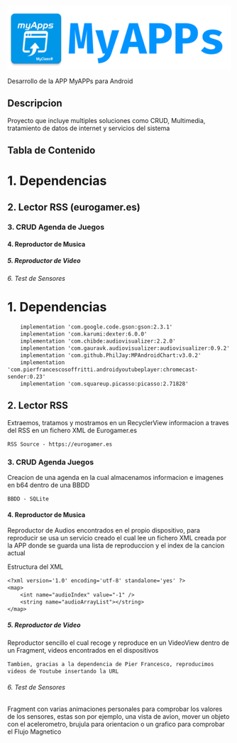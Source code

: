 ![banner](https://github.com/Vintaje/MyApps/blob/master/bannermyapps.png)

Desarrollo de la APP MyAPPs para Android

## Descripcion

Proyecto que incluye multiples soluciones como CRUD, Multimedia, tratamiento de datos de internet y servicios del sistema 

## Tabla de Contenido

# 1. Dependencias
## 2. Lector RSS (eurogamer.es)
### 3. CRUD Agenda de Juegos
#### 4. Reproductor de Musica
##### 5. Reproductor de Video
###### 6. Test de Sensores



# 1. Dependencias

```
    implementation 'com.google.code.gson:gson:2.3.1'
    implementation 'com.karumi:dexter:6.0.0'
    implementation 'com.chibde:audiovisualizer:2.2.0'
    implementation 'com.gauravk.audiovisualizer:audiovisualizer:0.9.2'
    implementation 'com.github.PhilJay:MPAndroidChart:v3.0.2'
    implementation 'com.pierfrancescosoffritti.androidyoutubeplayer:chromecast-sender:0.23'
    implementation 'com.squareup.picasso:picasso:2.71828'
```

## 2. Lector RSS

Extraemos, tratamos y mostramos en un RecyclerView informacion a traves del RSS en un fichero XML de Eurogamer.es
```
RSS Source - https://eurogamer.es
```


### 3. CRUD Agenda Juegos

Creacion de una agenda en la cual almacenamos informacion e imagenes en b64 dentro de una BBDD
```
BBDD - SQLite
```


#### 4. Reproductor de Musica

Reproductor de Audios encontrados en el propio dispositivo, para reproducir se usa un servicio creado el cual lee un fichero XML creada por la APP donde se guarda una lista de reproduccion y el index de la cancion actual

Estructura del XML
```
<?xml version='1.0' encoding='utf-8' standalone='yes' ?>
<map>
    <int name="audioIndex" value="-1" />
    <string name="audioArrayList"></string>
</map>
```

##### 5. Reproductor de Video

Reproductor sencillo el cual recoge y reproduce en un VideoView dentro de un Fragment, videos encontrados en el dispositivos
```
Tambien, gracias a la dependencia de Pier Francesco, reproducimos videos de Youtube insertando la URL
```


###### 6. Test de Sensores

Fragment con varias animaciones personales para comprobar los valores de los sensores, estas son por ejemplo, una vista de avion, mover un objeto con el acelerometro, brujula para orientacion o un grafico para comprobar el Flujo Magnetico



